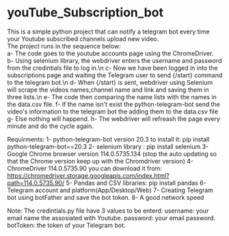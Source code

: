 # youTube_Subscription_bot
This is a simple python project that can notify a telegram bot every time your Youtube subscribed channels upload new video.<br>
The project runs in the sequence below:<br>
a- The code goes to the youtube accounts page using the ChromeDriver.<br>
b- Using selenium library, the webdriver enters the username and password from the credintials file to log in.\n
c- Now we have been logged in into the subscriptions page and waiting the Telegram user to send {/start} command to the telegram bot.\n
d- When {/start} is sent, webdriver using Selenium will scrape the videos names,channel name and link and saving them in three lists.\n
e- The code then comparing the name lists with the names in the data.csv file.
f- If the name isn't exist the python-telegram-bot send the video's information to the telegram bot the adding them to the data.csv file
g- Else nothing will happend.
h- The webdriver will refreash the page every minute and do the cycle again.

Requirments:
1- python-telegram-bot version 20.3 to install it:
pip install python-telegram-bot==20.3
2- selenium library : 
pip install selenium
3- Google Chrome browser version 114.0.5735.134 (stop the auto updating so that the Chrome version keep up with the Chromdriver version)
4- ChromeDriver 114.0.5735.90 you can download it from:
https://chromedriver.storage.googleapis.com/index.html?path=114.0.5735.90/
5- Pandas and CSV libraries:
pip install pandas
6- Telegram account and platform(App/Desktop/Web)
7- Creating Telegram bot using botFather and save the bot token.
8- A good network speed

Note:
The credintials.py file have 3 values to be enterd:
username: your email name the assosiated with Youtube.
password: your email password.
botToken: the token of your Telegram bot.

